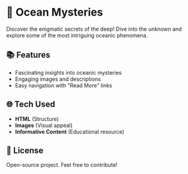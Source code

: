 # 🌊 Ocean Mysteries

Discover the enigmatic secrets of the deep! Dive into the unknown and explore some of the most intriguing oceanic phenomena.

## 📚 Features
- Fascinating insights into oceanic mysteries
- Engaging images and descriptions
- Easy navigation with "Read More" links

## 🌐 Tech Used
- **HTML** (Structure)
- **Images** (Visual appeal)
- **Informative Content** (Educational resource)

## 💼 License
Open-source project. Feel free to contribute!

